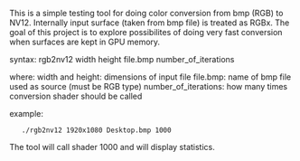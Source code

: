 This is a simple testing tool for doing color conversion from bmp (RGB) to NV12.
Internally input surface (taken from bmp file) is treated as RGBx. 
The goal of this project is to explore possibilites of doing very 
fast conversion when surfaces are kept in GPU memory.

syntax: rgb2nv12 width height file.bmp number_of_iterations

where:
       width and height:  dimensions of input file
       file.bmp: name of bmp file used as source (must be RGB type)
       number_of_iterations: how many times conversion shader should be called

example:

       ./rgb2nv12 1920x1080 Desktop.bmp 1000

The tool will call shader 1000 and will display statistics.
  
